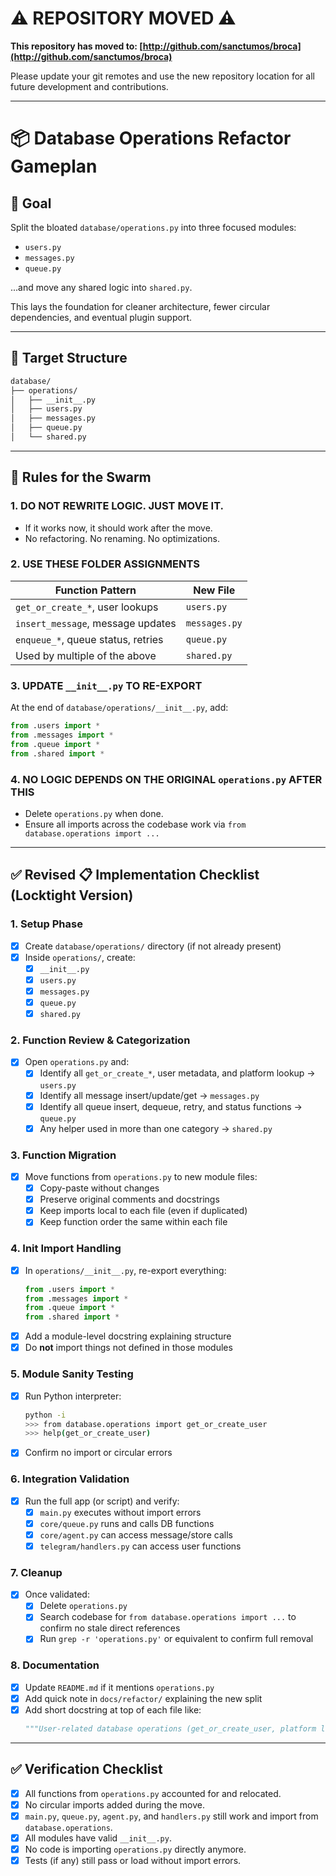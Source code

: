 # ⚠️ REPOSITORY MOVED ⚠️

**This repository has moved to: [http://github.com/sanctumos/broca](http://github.com/sanctumos/broca)**

Please update your git remotes and use the new repository location for all future development and contributions.

---

# 📦 **Database Operations Refactor Gameplan**

## 🧭 Goal

Split the bloated `database/operations.py` into three focused modules:

- `users.py`
- `messages.py`
- `queue.py`

...and move any shared logic into `shared.py`.

This lays the foundation for cleaner architecture, fewer circular dependencies, and eventual plugin support.

---

## 📂 Target Structure

```bash
database/
├── operations/
│   ├── __init__.py
│   ├── users.py
│   ├── messages.py
│   ├── queue.py
│   └── shared.py
```
 
---

## 🚨 Rules for the Swarm

### 1. **DO NOT REWRITE LOGIC. JUST MOVE IT.**
   - If it works now, it should work after the move.
   - No refactoring. No renaming. No optimizations.

### 2. **USE THESE FOLDER ASSIGNMENTS**

| Function Pattern                     | New File       |
|-------------------------------------|----------------|
| `get_or_create_*`, user lookups     | `users.py`     |
| `insert_message`, message updates   | `messages.py`  |
| `enqueue_*`, queue status, retries  | `queue.py`     |
| Used by multiple of the above       | `shared.py`    |

### 3. **UPDATE `__init__.py` TO RE-EXPORT**

At the end of `database/operations/__init__.py`, add:
```python
from .users import *
from .messages import *
from .queue import *
from .shared import *
```

### 4. **NO LOGIC DEPENDS ON THE ORIGINAL `operations.py` AFTER THIS**
   - Delete `operations.py` when done.
   - Ensure all imports across the codebase work via `from database.operations import ...`

---

## ✅ Revised 📋 Implementation Checklist (Locktight Version)

### 1. Setup Phase
- [x] Create `database/operations/` directory (if not already present)
- [x] Inside `operations/`, create:
  - [x] `__init__.py`
  - [x] `users.py`
  - [x] `messages.py`
  - [x] `queue.py`
  - [x] `shared.py`

### 2. Function Review & Categorization
- [x] Open `operations.py` and:
  - [x] Identify all `get_or_create_*`, user metadata, and platform lookup → `users.py`
  - [x] Identify all message insert/update/get → `messages.py`
  - [x] Identify all queue insert, dequeue, retry, and status functions → `queue.py`
  - [x] Any helper used in more than one category → `shared.py`

### 3. Function Migration
- [x] Move functions from `operations.py` to new module files:
  - [x] Copy-paste without changes
  - [x] Preserve original comments and docstrings
  - [x] Keep imports local to each file (even if duplicated)
  - [x] Keep function order the same within each file

### 4. Init Import Handling
- [x] In `operations/__init__.py`, re-export everything:
  ```python
  from .users import *
  from .messages import *
  from .queue import *
  from .shared import *
  ```
- [x] Add a module-level docstring explaining structure
- [x] Do **not** import things not defined in those modules

### 5. Module Sanity Testing
- [x] Run Python interpreter:
  ```bash
  python -i
  >>> from database.operations import get_or_create_user
  >>> help(get_or_create_user)
  ```
- [x] Confirm no import or circular errors

### 6. Integration Validation
- [x] Run the full app (or script) and verify:
  - [x] `main.py` executes without import errors
  - [x] `core/queue.py` runs and calls DB functions
  - [x] `core/agent.py` can access message/store calls
  - [x] `telegram/handlers.py` can access user functions

### 7. Cleanup
- [x] Once validated:
  - [x] Delete `operations.py`
  - [x] Search codebase for `from database.operations import ...` to confirm no stale direct references
  - [x] Run `grep -r 'operations.py'` or equivalent to confirm full removal

### 8. Documentation
- [x] Update `README.md` if it mentions `operations.py`
- [x] Add quick note in `docs/refactor/` explaining the new split
- [x] Add short docstring at top of each file like:
  ```python
  """User-related database operations (get_or_create_user, platform lookup, etc)."""
  ```

---
## ✅ Verification Checklist

- [x] All functions from `operations.py` accounted for and relocated.
- [x] No circular imports added during the move.
- [x] `main.py`, `queue.py`, `agent.py`, and `handlers.py` still work and import from `database.operations`.
- [x] All modules have valid `__init__.py`.
- [x] No code is importing `operations.py` directly anymore.
- [x] Tests (if any) still pass or load without import errors.